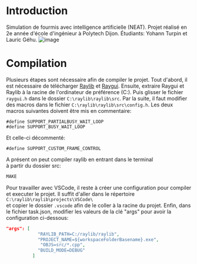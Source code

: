 
# Introduction #
Simulation de fourmis avec intelligence artificielle (NEAT). 
Projet réalisé en 2e année d'école d'ingénieur à Polytech Dijon. 
Étudiants: Yohann Turpin et Lauric Géhu. 
![image](https://github.com/user-attachments/assets/50531c3a-5521-4604-955a-3ae5dee9af25)

# Compilation
Plusieurs étapes sont nécessaire afin de compiler le projet. 
Tout d'abord, il est nécessaire de télécharger [Raylib](https://github.com/raysan5/raylib/releases/tag/5.0) et [Raygui](https://github.com/raysan5/raygui/releases/tag/4.0). 
Ensuite, extraire Raygui et Raylib à la racine de l'ordinateur de préférence (C:\). 
Puis glisser le fichier `raygui.h` dans le dossier `C:\raylib\raylib\src`.
Par la suite, il faut modifier des macros dans le fichier `C:\raylib\raylib\src\config.h`.
Les deux macros suivantes doivent être mis en commentaire: 
```
#define SUPPORT_PARTIALBUSY_WAIT_LOOP 
#define SUPPORT_BUSY_WAIT_LOOP  
```
Et celle-ci décommenté: 
```
#define SUPPORT_CUSTOM_FRAME_CONTROL 
```
A présent on peut compiler raylib en entrant dans le terminal  
à partir du dossier src: 
```bash
MAKE
```

Pour travailler avec VSCode, il reste à créer une configuration pour compiler et executer le projet. 
Il suffit d'aller dans le répertoire     
`C:\raylib\raylib\projects\VSCode\`  
et copier le dossier `.vscode` afin de le coller à la racine du projet. 
Enfin, dans le fichier task.json, modifier les valeurs de la clé "args" pour avoir la configuration ci-dessous:
```json
"args": [
            "RAYLIB_PATH=C:/raylib/raylib",
            "PROJECT_NAME=${workspaceFolderBasename}.exe",
             "OBJS=src/*.cpp",
            "BUILD_MODE=DEBUG"
          ]
```
